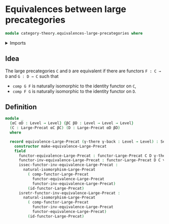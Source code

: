 # Equivalences between large precategories

```agda
module category-theory.equivalences-large-precategories where
```

<details><summary>Imports</summary>
```agda
open import foundation.universe-levels
open import Agda.Primitive using (Setω)
open import category-theory.functors-large-precategories
open import category-theory.large-precategories
open import category-theory.natural-isomorphisms-large-precategories
```
</details>

## Idea

The large precategories `C` and `D` are equivalent if there are functors `F : C → D` and `G : D → C` such that
- `comp G F` is naturally isomorphic to the identity functor on `C`,
- `comp F G` is naturally isomorphic to the identity functor on `D`.

## Definition

```agda
module _
  {αC αD : Level → Level} {βC βD : Level → Level → Level}
  (C : Large-Precat αC βC) (D : Large-Precat αD βD)
  where

  record equivalence-Large-Precat (γ-there γ-back : Level → Level) : Setω where
    constructor make-equivalence-Large-Precat
    field
      functor-equivalence-Large-Precat : functor-Large-Precat C D γ-there
      functor-inv-equivalence-Large-Precat : functor-Large-Precat D C γ-back
      issec-functor-inv-equivalence-Large-Precat :
        natural-isomorphism-Large-Precat
          ( comp-functor-Large-Precat
            functor-equivalence-Large-Precat
            functor-inv-equivalence-Large-Precat)
          (id-functor-Large-Precat)
      isretr-functor-inv-equivalence-Large-Precat :
        natural-isomorphism-Large-Precat
          ( comp-functor-Large-Precat
            functor-inv-equivalence-Large-Precat
            functor-equivalence-Large-Precat)
          (id-functor-Large-Precat)
```
